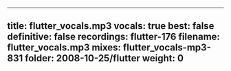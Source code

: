 
---
title: flutter_vocals.mp3
vocals: true
best: false
definitive: false
recordings: flutter-176
filename: flutter_vocals.mp3
mixes: flutter_vocals-mp3-831
folder: 2008-10-25/flutter
weight: 0
---
